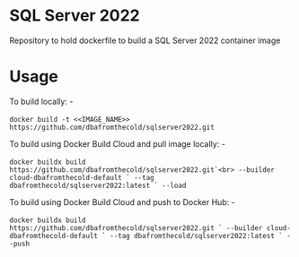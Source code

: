 # SQL Server 2022
Repository to hold dockerfile to build a SQL Server 2022 container image

# Usage

To build locally: -<br>
<br>
```docker build -t <<IMAGE_NAME>> https://github.com/dbafromthecold/sqlserver2022.git```


To build using Docker Build Cloud and pull image locally: -<br>
<br>
```docker buildx build https://github.com/dbafromthecold/sqlserver2022.git`<br>
--builder cloud-dbafromthecold-default `
--tag dbafromthecold/sqlserver2022:latest `
--load```



To build using Docker Build Cloud and push to Docker Hub: -<br>
<br>
```docker buildx build https://github.com/dbafromthecold/sqlserver2022.git `
--builder cloud-dbafromthecold-default `
--tag dbafromthecold/sqlserver2022:latest `
--push```
